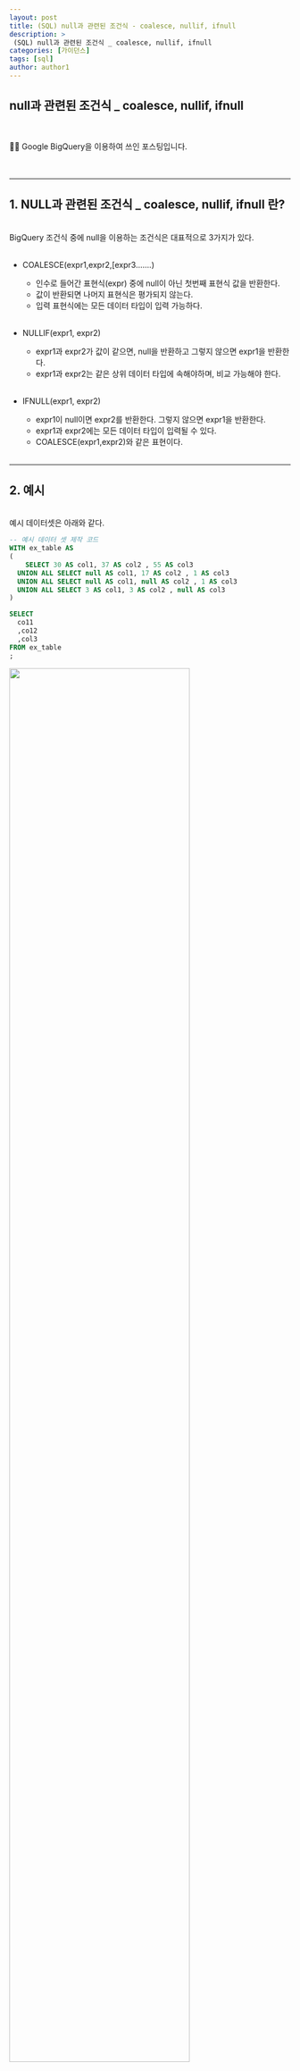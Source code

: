 ```yaml
---
layout: post
title: (SQL) null과 관련된 조건식 - coalesce, nullif, ifnull
description: >
 (SQL) null과 관련된 조건식 _ coalesce, nullif, ifnull
categories: [가이던스] 
tags: [sql]
author: author1
---
```



 null과 관련된 조건식 _ coalesce, nullif, ifnull
---

<br>

✋🏾 Google BigQuery을 이용하여 쓰인 포스팅입니다. <br>
<br>
<br>

---


## 1. NULL과 관련된 조건식 _ coalesce, nullif, ifnull 란? 


<br>
BigQuery 조건식 중에 null을 이용하는 조건식은 대표적으로 3가지가 있다.<br><br>

- COALESCE(expr1,expr2,[expr3.......) <br>
    - 인수로 들어간 표현식(expr) 중에 null이 아닌 첫번째 표현식 값을 반환한다.<br>
    - 값이 반환되면 나머지 표현식은 평가되지 않는다.<br>
    - 입력 표현식에는 모든 데이터 타입이 입력 가능하다.<br><br>

- NULLIF(expr1, expr2)<br>
    - expr1과 expr2가 값이 같으면, null을 반환하고 그렇지 않으면 expr1을 반환한다.<br>
    - expr1과 expr2는 같은 상위 데이터 타입에 속해야하며, 비교 가능해야 한다.<br><br>

- IFNULL(expr1, expr2)<br>
    - expr1이 null이면 expr2를 반환한다. 그렇지 않으면 expr1을 반환한다.<br>
    - expr1과 expr2에는 모든 데이터 타입이 입력될 수 있다.<br>
    - COALESCE(expr1,expr2)와 같은 표현이다.<br><br>


---


## 2. 예시

<br>
예시 데이터셋은 아래와 같다.


```sql
-- 예시 데이터 셋 제작 코드 
WITH ex_table AS 
( 
    SELECT 30 AS col1, 37 AS col2 , 55 AS col3
  UNION ALL SELECT null AS col1, 17 AS col2 , 1 AS col3
  UNION ALL SELECT null AS col1, null AS col2 , 1 AS col3
  UNION ALL SELECT 3 AS col1, 3 AS col2 , null AS col3 
)

SELECT 
  co11
  ,co12
  ,col3
FROM ex_table
;

```


<img src="{{ site.baseurl }}/assets/img/ex_table.jpg" width="80%" height="80%"> 

<br><br>

위 예시 데이터에 null과 관련된 조건식( coalesce,nullif,ifnull)을 넣고 결과를 비교해보자 <br>
출력 결과는 테이블 맨 우측에 위치한 result 칼럼에서 확인할 수 있다.<br><br>


* COALESCE 구문 예시 <br><br>


```sql
/*
coalesce 예시
*/
WITH ex_table AS ( 
SELECT 30 AS col1, 37 AS col2 , 55 AS col3
UNION ALL SELECT null AS col1, 17 AS col2 , 1 AS col3
UNION ALL SELECT null AS col1, null AS col2 , 1 AS col3
UNION ALL SELECT 3 AS col1, 3 AS col2 , null AS col3
)

SELECT
  *,
  coalesce(col1,col2,col3) as result_coalesce
FROM ex_table;
```
<br><br>

<img src="{{ site.baseurl }}/assets/img/coal_table.jpg" width="80%" height="80%">


* NULLIF 구문 예시 <br><br>


```sql
/*
nullif 예시
*/
WITH ex_table AS ( 
SELECT 30 AS col1, 37 AS col2 , 55 AS col3
UNION ALL SELECT null AS col1, 17 AS col2 , 1 AS col3
UNION ALL SELECT null AS col1, null AS col2 , 1 AS col3
UNION ALL SELECT 3 AS col1, 2 AS col2 , null AS col3 
)

SELECT
  col1,
  col2,
 nullif(col1,col2) as result_nullif -- nullif는 expr 총 2개만 비교 가능
FROM ex_table

```
<br><br>

<img src="{{ site.baseurl }}/assets/img/nullif_table.jpg" width="80%" height="80%">


* IFNULL 구문 예시 <br><br>

```sql
/*
ifnull 예시
*/
WITH ex_table AS ( 
SELECT 30 AS col1, 37 AS col2 , 55 AS col3
UNION ALL SELECT null AS col1, 17 AS col2 , 1 AS col3
UNION ALL SELECT null AS col1, null AS col2 , 1 AS col3
UNION ALL SELECT 3 AS col1, 3 AS col2 , null AS col3
 )

SELECT
  col1,
  col2,
 ifnull(col1,col2) as result_ifnull
FROM ex_table

```

<img src="{{ site.baseurl }}/assets/img/ifnull_table.jpg" width="80%" height="80%">


## 3. 정리

이처럼 null과 관련된 조건식 3가지를 알아보았다.<br><br>
나는 특히 실무에서 IFNULL 구문을 주로 활용한다.<br>
(거의 IFNULL만 사용한다)<br>

데이터 추출시 LEFT JOIN을 이용하여 테이블끼리 매칭하고 집계하는 경우가 많은데,<br>
이 때 매칭이 안되는 집계 결과(null)를 0으로 바꿔줄때 많이 사용한다.<br>

<b>  ex) IFNULL(t2.won,0) AS won <b> <br><br>

위의 케이스처럼 IFNULL을 LEFT JOIN과 같이 활용하면 매우 유용하니
한번 활용해봐도 좋을 것 같다. <br>

---



